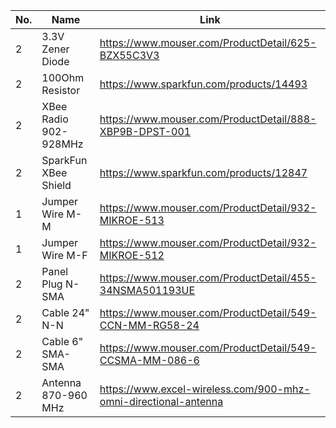 
No. | Name | Link
--- | --- | ---
2 | 3.3V Zener Diode | https://www.mouser.com/ProductDetail/625-BZX55C3V3
2 | 100Ohm Resistor | https://www.sparkfun.com/products/14493
2 | XBee Radio 902-928MHz | https://www.mouser.com/ProductDetail/888-XBP9B-DPST-001
2 | SparkFun XBee Shield | https://www.sparkfun.com/products/12847
1 | Jumper Wire M-M | https://www.mouser.com/ProductDetail/932-MIKROE-513
1 | Jumper Wire M-F | https://www.mouser.com/ProductDetail/932-MIKROE-512
2 | Panel Plug N-SMA | https://www.mouser.com/ProductDetail/455-34NSMA501193UE
2 | Cable 24" N-N | https://www.mouser.com/ProductDetail/549-CCN-MM-RG58-24
2 | Cable 6" SMA-SMA | https://www.mouser.com/ProductDetail/549-CCSMA-MM-086-6
2 | Antenna 870-960 MHz | https://www.excel-wireless.com/900-mhz-omni-directional-antenna
